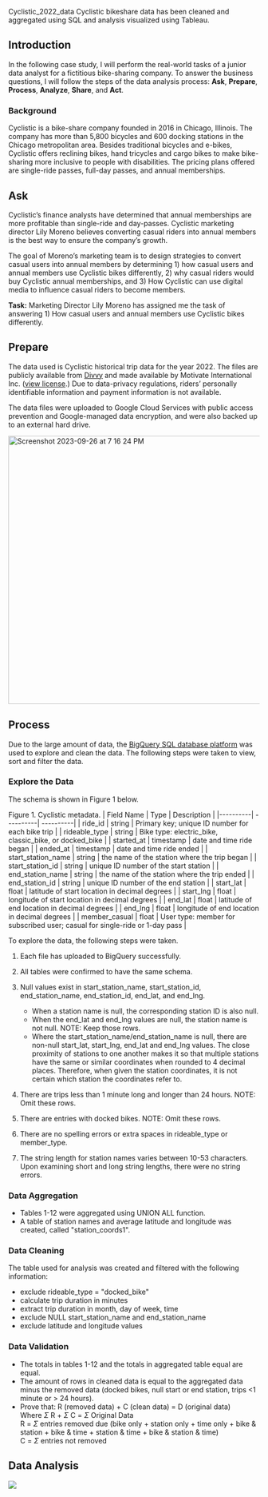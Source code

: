 Cyclistic_2022_data
Cyclistic bikeshare data has been cleaned and aggregated using SQL and analysis visualized using Tableau. 

## Introduction
In the following case study, I will perform the real-world tasks of a junior data analyst for a fictitious bike-sharing company. To answer the business questions, I will follow the steps of the data analysis process: **Ask**, **Prepare**, **Process**, **Analyze**, **Share**, and **Act**.

### Background
Cyclistic is a bike-share company founded in 2016 in Chicago, Illinois. The company has more than 5,800 bicycles and 600 docking stations in the Chicago metropolitan area. Besides traditional bicycles and e-bikes, Cyclistic offers reclining bikes, hand tricycles and cargo bikes to make bike-sharing more inclusive to people with disabilities. The pricing plans offered are single-ride passes, full-day passes, and annual memberships.

## Ask
Cyclistic’s finance analysts have determined that annual memberships are more profitable than single-ride and day-passes. Cyclistic marketing director Lily Moreno believes converting casual riders into annual members is the best way to ensure the company’s growth. 

The goal of Moreno’s marketing team is to design strategies to convert casual users into annual members by determining 1) how casual users and annual members use Cyclistic bikes differently, 2) why casual riders would buy Cyclistic annual memberships, and 3) How Cyclistic can use digital media to influence casual riders to become members.

**Task:** Marketing Director Lily Moreno has assigned me the task of answering 1) How casual users and annual members use Cyclistic bikes differently. 

## Prepare

The data used is Cyclistic historical trip data for the year 2022. The files are publicly available from [Divvy](https://divvy-tripdata.s3.amazonaws.com/index.html) and made available by Motivate International Inc. ([view license](https://divvybikes.com/data-license-agreement).) Due to data-privacy regulations, riders’ personally identifiable information and payment information is not available.

The data files were uploaded to Google Cloud Services with public access prevention and Google-managed data encryption, and were also backed up to an external hard drive.

<img width="537" alt="Screenshot 2023-09-26 at 7 16 24 PM" src="https://github.com/cpilon1/Cyclistic_2022_data/assets/144136275/9e868573-883c-4cb3-b1dd-c40aae82cccd">

## Process
Due to the large amount of data, the [BigQuery SQL database platform](https://cloud.google.com/bigquery?utm_source=google&utm_medium=cpc&utm_campaign=na-none-all-en-dr-sitelink-all-all-trial-e-gcp-1605212&utm_content=text-ad-none-any-DEV_c-CRE_665665924750-ADGP_Hybrid+%7C+BKWS+-+MIX+%7C+Txt_BigQuery-KWID_43700077225652815-kwd-47616965283-userloc_9067609&utm_term=KW_bigquery-ST_bigquery-NET_g-&gclid=EAIaIQobChMIisiHto7JgQMVwfnICh2UmAfuEAAYASABEgJbSPD_BwE&gclsrc=aw.ds) was used to explore and clean the data. The following steps were taken to view, sort and filter the data.

### Explore the Data

The schema is shown in Figure 1 below.

Figure 1. Cyclistic metadata.
| Field Name | Type | Description |
|----------| ----------| ----------| 
| ride_id | string | Primary key; unique ID number for each bike trip |
| rideable_type | string | Bike type: electric_bike, classic_bike, or docked_bike |
| started_at | timestamp | date and time ride began |
| ended_at | timestamp | date and time ride ended |
| start_station_name | string | the name of the station where the trip began |
| start_station_id | string | unique ID number of the start station |
| end_station_name | string | the name of the station where the trip ended |
| end_station_id | string | unique ID number of the end station |
| start_lat | float | latitude of start location in decimal degrees |
| start_lng | float | longitude of start location in decimal degrees |
| end_lat | float | latitude of end location in decimal degrees |
| end_lng | float | longitude of end location in decimal degrees |
| member_casual | float | User type: member for subscribed user; casual for single-ride or 1-day pass |

To explore the data, the following steps were taken. 
1. Each file has uploaded to BigQuery successfully.
2. All tables were confirmed to have the same schema.
3. Null values exist in start_station_name, start_station_id, end_station_name, end_station_id, end_lat, and end_lng.
	- When a station name is null, the corresponding station ID is also null.
	- When the end_lat and end_lng values are null, the station name is not null. NOTE: Keep those rows.
	- Where the start_station_name/end_station_name is null, there are non-null start_lat, start_lng, end_lat and end_lng values. The close proximity of stations to one another makes it so that multiple stations have the same or similar coordinates when rounded to 4 decimal places. Therefore, when given the station coordinates, it is not certain which station the coordinates refer to.

4. There are trips less than 1 minute long and longer than 24 hours. NOTE: Omit these rows.
5. There are entries with docked bikes. NOTE: Omit these rows.
6. There are no spelling errors or extra spaces in rideable_type or member_type.
7. The string length for station names varies between 10-53 characters. Upon examining short and long string lengths, there were no string errors.

### Data Aggregation

- Tables 1-12 were aggregated using UNION ALL function.
- A table of station names and average latitude and longitude was created, called "station_coords1".

### Data Cleaning

The table used for analysis was created and filtered with the following information:
- exclude rideable_type = "docked_bike"
- calculate trip duration in minutes
- extract trip duration in month, day of week, time
- exclude NULL start_station_name and end_station_name
- exclude latitude and longitude values

### Data Validation

- The totals in tables 1-12 and the totals in aggregated table equal are equal.
- The amount of rows in cleaned data is equal to the aggregated data minus the removed data (docked bikes, null start or end station, trips <1 minute or > 24 hours).
- Prove that: R (removed data) + C (clean data) = D (original data)  
	Where $\Sigma$ R + $\Sigma$ C = $\Sigma$ Original Data  
  	R = $\Sigma$ entries removed due (bike only + station only + time only + bike & station + bike & time + station & time + bike & station & time)  
  	C = $\Sigma$ entries not removed

## Data Analysis

<div class='tableauPlaceholder' id='viz1696105332692' style='position: relative'><noscript><a href='#'><img alt=' ' src='https:&#47;&#47;public.tableau.com&#47;static&#47;images&#47;CP&#47;CPilon_Cyclistic_2022_Visualization&#47;Duration&#47;1_rss.png' style='border: none' /></a></noscript><object class='tableauViz'  style='display:none;'><param name='host_url' value='https%3A%2F%2Fpublic.tableau.com%2F' /> <param name='embed_code_version' value='3' /> <param name='site_root' value='' /><param name='name' value='CPilon_Cyclistic_2022_Visualization&#47;Duration' /><param name='tabs' value='yes' /><param name='toolbar' value='yes' /><param name='static_image' value='https:&#47;&#47;public.tableau.com&#47;static&#47;images&#47;CP&#47;CPilon_Cyclistic_2022_Visualization&#47;Duration&#47;1.png' /> <param name='animate_transition' value='yes' /><param name='display_static_image' value='yes' /><param name='display_spinner' value='yes' /><param name='display_overlay' value='yes' /><param name='display_count' value='yes' /><param name='language' value='en-US' /></object></div>                <script type='text/javascript'>                    var divElement = document.getElementById('viz1696105332692');                    var vizElement = divElement.getElementsByTagName('object')[0];                    vizElement.style.width='100%';vizElement.style.height=(divElement.offsetWidth*0.75)+'px';                    var scriptElement = document.createElement('script');                    scriptElement.src = 'https://public.tableau.com/javascripts/api/viz_v1.js';                    vizElement.parentNode.insertBefore(scriptElement, vizElement);                </script>
